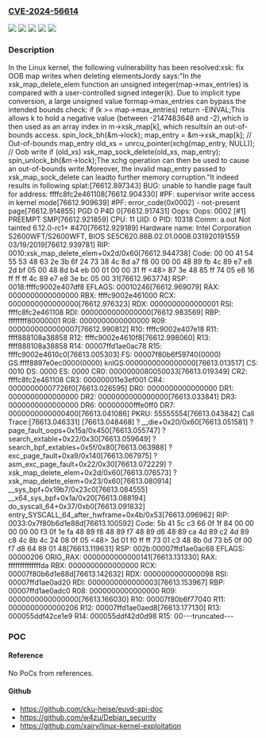 ### [CVE-2024-56614](https://cve.mitre.org/cgi-bin/cvename.cgi?name=CVE-2024-56614)
![](https://img.shields.io/static/v1?label=Product&message=Linux&color=blue)
![](https://img.shields.io/static/v1?label=Version&message=&color=brightgreen)
![](https://img.shields.io/static/v1?label=Version&message=4.18%20&color=brightgreen)
![](https://img.shields.io/static/v1?label=Version&message=fbfc504a24f53f7ebe128ab55cb5dba634f4ece8%20&color=brightgreen)
![](https://img.shields.io/static/v1?label=Vulnerability&message=n%2Fa&color=blue)

### Description

In the Linux kernel, the following vulnerability has been resolved:xsk: fix OOB map writes when deleting elementsJordy says:"In the xsk_map_delete_elem function an unsigned integer(map->max_entries) is compared with a user-controlled signed integer(k). Due to implicit type conversion, a large unsigned value formap->max_entries can bypass the intended bounds check:	if (k >= map->max_entries)		return -EINVAL;This allows k to hold a negative value (between -2147483648 and -2),which is then used as an array index in m->xsk_map[k], which resultsin an out-of-bounds access.	spin_lock_bh(&m->lock);	map_entry = &m->xsk_map[k]; // Out-of-bounds map_entry	old_xs = unrcu_pointer(xchg(map_entry, NULL));  // Oob write	if (old_xs)		xsk_map_sock_delete(old_xs, map_entry);	spin_unlock_bh(&m->lock);The xchg operation can then be used to cause an out-of-bounds write.Moreover, the invalid map_entry passed to xsk_map_sock_delete can leadto further memory corruption."It indeed results in following splat:[76612.897343] BUG: unable to handle page fault for address: ffffc8fc2e461108[76612.904330] #PF: supervisor write access in kernel mode[76612.909639] #PF: error_code(0x0002) - not-present page[76612.914855] PGD 0 P4D 0[76612.917431] Oops: Oops: 0002 [#1] PREEMPT SMP[76612.921859] CPU: 11 UID: 0 PID: 10318 Comm: a.out Not tainted 6.12.0-rc1+ #470[76612.929189] Hardware name: Intel Corporation S2600WFT/S2600WFT, BIOS SE5C620.86B.02.01.0008.031920191559 03/19/2019[76612.939781] RIP: 0010:xsk_map_delete_elem+0x2d/0x60[76612.944738] Code: 00 00 41 54 55 53 48 63 2e 3b 6f 24 73 38 4c 8d a7 f8 00 00 00 48 89 fb 4c 89 e7 e8 2d bf 05 00 48 8d b4 eb 00 01 00 00 31 ff <48> 87 3e 48 85 ff 74 05 e8 16 ff ff ff 4c 89 e7 e8 3e bc 05 00 31[76612.963774] RSP: 0018:ffffc9002e407df8 EFLAGS: 00010246[76612.969079] RAX: 0000000000000000 RBX: ffffc9002e461000 RCX: 0000000000000000[76612.976323] RDX: 0000000000000001 RSI: ffffc8fc2e461108 RDI: 0000000000000000[76612.983569] RBP: ffffffff80000001 R08: 0000000000000000 R09: 0000000000000007[76612.990812] R10: ffffc9002e407e18 R11: ffff888108a38858 R12: ffffc9002e4610f8[76612.998060] R13: ffff888108a38858 R14: 00007ffd1ae0ac78 R15: ffffc9002e4610c0[76613.005303] FS:  00007f80b6f59740(0000) GS:ffff8897e0ec0000(0000) knlGS:0000000000000000[76613.013517] CS:  0010 DS: 0000 ES: 0000 CR0: 0000000080050033[76613.019349] CR2: ffffc8fc2e461108 CR3: 000000011e3ef001 CR4: 00000000007726f0[76613.026595] DR0: 0000000000000000 DR1: 0000000000000000 DR2: 0000000000000000[76613.033841] DR3: 0000000000000000 DR6: 00000000fffe0ff0 DR7: 0000000000000400[76613.041086] PKRU: 55555554[76613.043842] Call Trace:[76613.046331]  <TASK>[76613.048468]  ? __die+0x20/0x60[76613.051581]  ? page_fault_oops+0x15a/0x450[76613.055747]  ? search_extable+0x22/0x30[76613.059649]  ? search_bpf_extables+0x5f/0x80[76613.063988]  ? exc_page_fault+0xa9/0x140[76613.067975]  ? asm_exc_page_fault+0x22/0x30[76613.072229]  ? xsk_map_delete_elem+0x2d/0x60[76613.076573]  ? xsk_map_delete_elem+0x23/0x60[76613.080914]  __sys_bpf+0x19b7/0x23c0[76613.084555]  __x64_sys_bpf+0x1a/0x20[76613.088194]  do_syscall_64+0x37/0xb0[76613.091832]  entry_SYSCALL_64_after_hwframe+0x4b/0x53[76613.096962] RIP: 0033:0x7f80b6d1e88d[76613.100592] Code: 5b 41 5c c3 66 0f 1f 84 00 00 00 00 00 f3 0f 1e fa 48 89 f8 48 89 f7 48 89 d6 48 89 ca 4d 89 c2 4d 89 c8 4c 8b 4c 24 08 0f 05 <48> 3d 01 f0 ff ff 73 01 c3 48 8b 0d 73 b5 0f 00 f7 d8 64 89 01 48[76613.119631] RSP: 002b:00007ffd1ae0ac68 EFLAGS: 00000206 ORIG_RAX: 0000000000000141[76613.131330] RAX: ffffffffffffffda RBX: 0000000000000000 RCX: 00007f80b6d1e88d[76613.142632] RDX: 0000000000000098 RSI: 00007ffd1ae0ad20 RDI: 0000000000000003[76613.153967] RBP: 00007ffd1ae0adc0 R08: 0000000000000000 R09: 0000000000000000[76613.166030] R10: 00007f80b6f77040 R11: 0000000000000206 R12: 00007ffd1ae0aed8[76613.177130] R13: 000055ddf42ce1e9 R14: 000055ddf42d0d98 R15: 00---truncated---

### POC

#### Reference
No PoCs from references.

#### Github
- https://github.com/cku-heise/euvd-api-doc
- https://github.com/w4zu/Debian_security
- https://github.com/xairy/linux-kernel-exploitation


